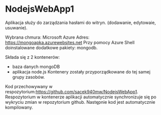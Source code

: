 # NodejsWebApp1

Aplikacja służy do zarządzania hasłami do witryn. (dodawanie, edytowaie, usuwanie).

Wybrana chmura: Microsoft Azure
Adres: https://mongoapka.azurewebsites.net
Przy pomocy Azure Shell doinstalowane dodatkowe pakiety: mongodb.

Składa się z 2 kontenerów:
- baza danych mongoDB
- aplikacja node.js
Kontenery zostały przyporządkowane do tej samej grupy zasobów.

Kod przechowywany w respozytorium:https://github.com/sacek940mw/NodejsWebApp1.
Respozytorium w kontenerze aplikacji automatycznie synchronizuje się po wykryciu zmian w repozytorium github.
Następnie kod jest automatycznie kompilowany.
